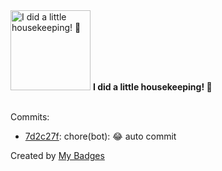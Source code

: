 <img src="https://my-badges.github.io/my-badges/chore-commit.png" alt="I did a little housekeeping! 🧹" title="I did a little housekeeping! 🧹" width="128">
<strong>I did a little housekeeping! 🧹</strong>
<br><br>

Commits:

- <a href="https://github.com/WinJayX/015.BaseServ/commit/7d2c27fc4481c0b919cb86d63850a98caa28b081">7d2c27f</a>: chore(bot): 😂 auto commit


Created by <a href="https://github.com/my-badges/my-badges">My Badges</a>
